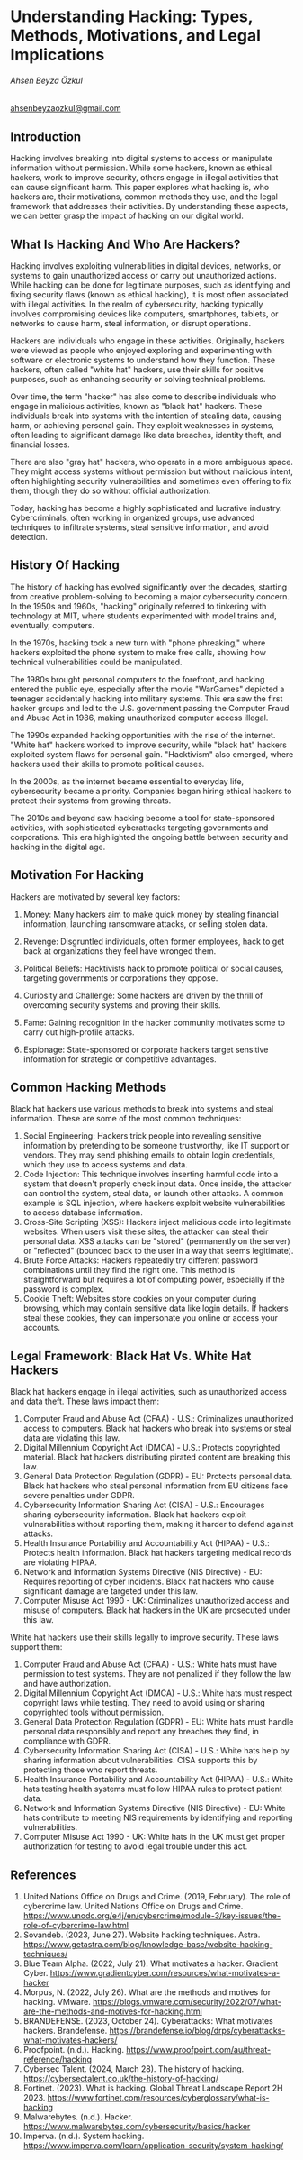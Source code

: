 # Understanding Hacking: Types, Methods, Motivations, and Legal Implications 
###### _Ahsen Beyza Özkul_
<ahsenbeyzaozkul@gmail.com>

## Introduction	
Hacking involves breaking into digital systems to access or manipulate information without permission. While some hackers, known as ethical hackers, work to improve security, others engage in illegal activities that can cause significant harm. This paper explores what hacking is, who hackers are, their motivations, common methods they use, and the legal framework that addresses their activities. By understanding these aspects, we can better grasp the impact of hacking on our digital world.

## What Is Hacking And Who Are Hackers?	

Hacking involves exploiting vulnerabilities in digital devices, networks, or systems to gain unauthorized access or carry out unauthorized actions. While hacking can be done for legitimate purposes, such as identifying and fixing security flaws (known as ethical hacking), it is most often associated with illegal activities. In the realm of cybersecurity, hacking typically involves compromising devices like computers, smartphones, tablets, or networks to cause harm, steal information, or disrupt operations.

Hackers are individuals who engage in these activities. Originally, hackers were viewed as people who enjoyed exploring and experimenting with software or electronic systems to understand how they function. These hackers, often called "white hat" hackers, use their skills for positive purposes, such as enhancing security or solving technical problems.

Over time, the term "hacker" has also come to describe individuals who engage in malicious activities, known as "black hat" hackers. These individuals break into systems with the intention of stealing data, causing harm, or achieving personal gain. They exploit weaknesses in systems, often leading to significant damage like data breaches, identity theft, and financial losses.

There are also "gray hat" hackers, who operate in a more ambiguous space. They might access systems without permission but without malicious intent, often highlighting security vulnerabilities and sometimes even offering to fix them, though they do so without official authorization.

Today, hacking has become a highly sophisticated and lucrative industry. Cybercriminals, often working in organized groups, use advanced techniques to infiltrate systems, steal sensitive information, and avoid detection. 


## History Of Hacking	

The history of hacking has evolved significantly over the decades, starting from creative problem-solving to becoming a major cybersecurity concern. In the 1950s and 1960s, "hacking" originally referred to tinkering with technology at MIT, where students experimented with model trains and, eventually, computers.

In the 1970s, hacking took a new turn with "phone phreaking," where hackers exploited the phone system to make free calls, showing how technical vulnerabilities could be manipulated.

The 1980s brought personal computers to the forefront, and hacking entered the public eye, especially after the movie "WarGames" depicted a teenager accidentally hacking into military systems. This era saw the first hacker groups and led to the U.S. government passing the Computer Fraud and Abuse Act in 1986, making unauthorized computer access illegal.

The 1990s expanded hacking opportunities with the rise of the internet. "White hat" hackers worked to improve security, while "black hat" hackers exploited system flaws for personal gain. "Hacktivism" also emerged, where hackers used their skills to promote political causes.

In the 2000s, as the internet became essential to everyday life, cybersecurity became a priority. Companies began hiring ethical hackers to protect their systems from growing threats.

The 2010s and beyond saw hacking become a tool for state-sponsored activities, with sophisticated cyberattacks targeting governments and corporations. This era highlighted the ongoing battle between security and hacking in the digital age.


## Motivation For Hacking	

Hackers are motivated by several key factors:

1.	Money: Many hackers aim to make quick money by stealing financial information, launching ransomware attacks, or selling stolen data.

2.	Revenge: Disgruntled individuals, often former employees, hack to get back at organizations they feel have wronged them.

3.	Political Beliefs: Hacktivists hack to promote political or social causes, targeting governments or corporations they oppose.

4.	Curiosity and Challenge: Some hackers are driven by the thrill of overcoming security systems and proving their skills.

5.	Fame: Gaining recognition in the hacker community motivates some to carry out high-profile attacks.

6.	Espionage: State-sponsored or corporate hackers target sensitive information for strategic or competitive advantages.

## Common Hacking Methods	

Black hat hackers use various methods to break into systems and steal information. These are some of the most common techniques:
1.	Social Engineering: Hackers trick people into revealing sensitive information by pretending to be someone trustworthy, like IT support or vendors. They may send phishing emails to obtain login credentials, which they use to access systems and data.
2.	Code Injection: This technique involves inserting harmful code into a system that doesn't properly check input data. Once inside, the attacker can control the system, steal data, or launch other attacks. A common example is SQL injection, where hackers exploit website vulnerabilities to access database information.
3.	Cross-Site Scripting (XSS): Hackers inject malicious code into legitimate websites. When users visit these sites, the attacker can steal their personal data. XSS attacks can be "stored" (permanently on the server) or "reflected" (bounced back to the user in a way that seems legitimate).
4.	Brute Force Attacks: Hackers repeatedly try different password combinations until they find the right one. This method is straightforward but requires a lot of computing power, especially if the password is complex.
5.	Cookie Theft: Websites store cookies on your computer during browsing, which may contain sensitive data like login details. If hackers steal these cookies, they can impersonate you online or access your accounts.


## Legal Framework: Black Hat Vs. White Hat Hackers	

Black hat hackers engage in illegal activities, such as unauthorized access and data theft. These laws impact them:

1.	Computer Fraud and Abuse Act (CFAA) - U.S.: Criminalizes unauthorized access to computers. Black hat hackers who break into systems or steal data are violating this law.
2.	Digital Millennium Copyright Act (DMCA) - U.S.: Protects copyrighted material. Black hat hackers distributing pirated content are breaking this law.
3.	General Data Protection Regulation (GDPR) - EU: Protects personal data. Black hat hackers who steal personal information from EU citizens face severe penalties under GDPR.
4.	Cybersecurity Information Sharing Act (CISA) - U.S.: Encourages sharing cybersecurity information. Black hat hackers exploit vulnerabilities without reporting them, making it harder to defend against attacks.
5.	Health Insurance Portability and Accountability Act (HIPAA) - U.S.: Protects health information. Black hat hackers targeting medical records are violating HIPAA.
6.	Network and Information Systems Directive (NIS Directive) - EU: Requires reporting of cyber incidents. Black hat hackers who cause significant damage are targeted under this law.
7.	Computer Misuse Act 1990 - UK: Criminalizes unauthorized access and misuse of computers. Black hat hackers in the UK are prosecuted under this law.

White hat hackers use their skills legally to improve security. These laws support them:

1.	Computer Fraud and Abuse Act (CFAA) - U.S.: White hats must have permission to test systems. They are not penalized if they follow the law and have authorization.
2.	Digital Millennium Copyright Act (DMCA) - U.S.: White hats must respect copyright laws while testing. They need to avoid using or sharing copyrighted tools without permission.
3.	General Data Protection Regulation (GDPR) - EU: White hats must handle personal data responsibly and report any breaches they find, in compliance with GDPR.
4.	Cybersecurity Information Sharing Act (CISA) - U.S.: White hats help by sharing information about vulnerabilities. CISA supports this by protecting those who report threats.
5.	Health Insurance Portability and Accountability Act (HIPAA) - U.S.: White hats testing health systems must follow HIPAA rules to protect patient data.
6.	Network and Information Systems Directive (NIS Directive) - EU: White hats contribute to meeting NIS requirements by identifying and reporting vulnerabilities.
7.	Computer Misuse Act 1990 - UK: White hats in the UK must get proper authorization for testing to avoid legal trouble under this act.


## References	

1.	United Nations Office on Drugs and Crime. (2019, February). The role of cybercrime law. United Nations Office on Drugs and Crime. https://www.unodc.org/e4j/en/cybercrime/module-3/key-issues/the-role-of-cybercrime-law.html
2.	Sovandeb. (2023, June 27). Website hacking techniques. Astra. https://www.getastra.com/blog/knowledge-base/website-hacking-techniques/
3.	Blue Team Alpha. (2022, July 21). What motivates a hacker. Gradient Cyber. https://www.gradientcyber.com/resources/what-motivates-a-hacker
4.	Morpus, N. (2022, July 26). What are the methods and motives for hacking. VMware. https://blogs.vmware.com/security/2022/07/what-are-the-methods-and-motives-for-hacking.html
5.	BRANDEFENSE. (2023, October 24). Cyberattacks: What motivates hackers. Brandefense. https://brandefense.io/blog/drps/cyberattacks-what-motivates-hackers/
6.	Proofpoint. (n.d.). Hacking. https://www.proofpoint.com/au/threat-reference/hacking
7.	Cybersec Talent. (2024, March 28). The history of hacking. https://cybersectalent.co.uk/the-history-of-hacking/
8.	Fortinet. (2023). What is hacking. Global Threat Landscape Report 2H 2023. https://www.fortinet.com/resources/cyberglossary/what-is-hacking
9.	Malwarebytes. (n.d.). Hacker. https://www.malwarebytes.com/cybersecurity/basics/hacker
10.	Imperva. (n.d.). System hacking. https://www.imperva.com/learn/application-security/system-hacking/


